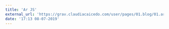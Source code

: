 ```yaml
---
title: 'Ar JS'
external_url: 'https://grav.claudiacaicedo.com/user/pages/01.blog/01.ar-js/arjs/index.html'
date: '17:13 08-07-2019'
---
```


